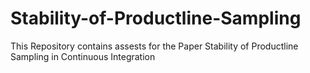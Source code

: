 # Stability-of-Productline-Sampling
This Repository contains assests for the Paper Stability of Productline Sampling in Continuous Integration
